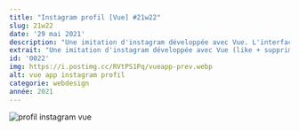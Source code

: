 ```yaml
---
title: "Instagram profil [Vue] #21w22"
slug: 21w22
date: '29 mai 2021'
description: "Une imitation d'instagram développée avec Vue. L'interface permet d'aimer les/ses publications et de les supprimer facilement (j'ai le regret de vous annoncer que je n'ai plus à disposition l'application' 😔. Vous pouvez au moins visionner le mockup en compensation)."
extrait: "Une imitation d'instagram développée avec Vue (like + supprimer une publication)"
id: '0022'
img: https://i.postimg.cc/RVtPS1Pq/vueapp-prev.webp
alt: vue app instagram profil
categorie: webdesign
année: 2021
---
```


![profil instagram vue](https://i.imgur.com/oKbqYli.jpg)